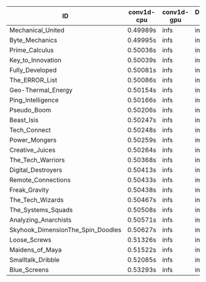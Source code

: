 |ID|conv1d-cpu|conv1d-gpu|DWSPConv2D-gpu|gemm-gpu|avg|
|-|-|-|-|-|-|
|Mechanical_United|0.49989s|infs|infs|4.77176s|infs|
|Byte_Mechanics|0.49995s|infs|infs|4.72261s|infs|
|Prime_Calculus|0.50036s|infs|infs|4.79836s|infs|
|Key_to_Innovation|0.50039s|infs|infs|4.77776s|infs|
|Fully_Developed|0.50081s|infs|infs|4.78281s|infs|
|The_ERROR_List|0.50086s|infs|infs|4.75742s|infs|
|Geo-Thermal_Energy|0.50154s|infs|infs|4.77607s|infs|
|Ping_Intelligence|0.50166s|infs|infs|4.99883s|infs|
|Pseudo_Boom|0.50206s|infs|infs|4.75348s|infs|
|Beast_Isis|0.50247s|infs|infs|4.77108s|infs|
|Tech_Connect|0.50248s|infs|infs|4.84285s|infs|
|Power_Mongers|0.50259s|infs|infs|4.74666s|infs|
|Creative_Juices|0.50264s|infs|infs|4.77425s|infs|
|The_Tech_Warriors|0.50368s|infs|infs|4.78489s|infs|
|Digital_Destroyers|0.50413s|infs|infs|4.93863s|infs|
|Remote_Connections|0.50433s|infs|infs|4.78857s|infs|
|Freak_Gravity|0.50438s|infs|infs|4.77431s|infs|
|The_Tech_Wizards|0.50467s|infs|infs|4.77462s|infs|
|The_Systems_Squads|0.50508s|infs|infs|4.82776s|infs|
|Analyzing_Anarchists|0.50571s|infs|infs|4.79441s|infs|
|Skyhook_DimensionThe_Spin_Doodles|0.50627s|infs|infs|4.77391s|infs|
|Loose_Screws|0.51326s|infs|infs|4.76583s|infs|
|Maidens_of_Maya|0.51522s|infs|infs|4.78142s|infs|
|Smalltalk_Dribble|0.52085s|infs|infs|4.72380s|infs|
|Blue_Screens|0.53293s|infs|infs|4.77043s|infs|
